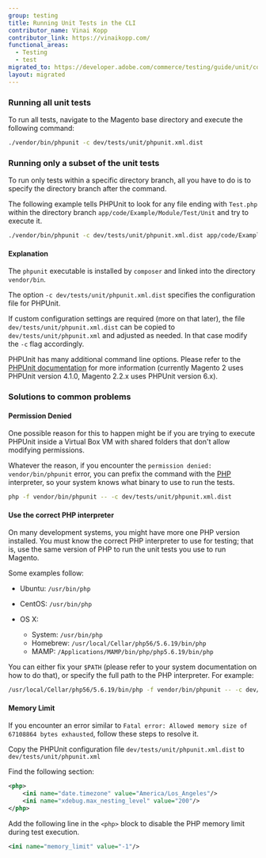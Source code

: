 ```yaml
---
group: testing
title: Running Unit Tests in the CLI
contributor_name: Vinai Kopp
contributor_link: https://vinaikopp.com/
functional_areas:
  - Testing
  - test
migrated_to: https://developer.adobe.com/commerce/testing/guide/unit/command-line/
layout: migrated
---
```


### Running all unit tests

To run all tests, navigate to the Magento base directory and execute the following command:

```bash
./vendor/bin/phpunit -c dev/tests/unit/phpunit.xml.dist
```

### Running only a subset of the unit tests

To run only tests within a specific directory branch, all you have to do is to specify the directory branch after the command.

The following example tells PHPUnit to look for any file ending with `Test.php` within the directory branch `app/code/Example/Module/Test/Unit` and try to execute it.

```bash
./vendor/bin/phpunit -c dev/tests/unit/phpunit.xml.dist app/code/Example/Module/Test/Unit
```

#### Explanation

The `phpunit` executable is installed by `composer` and linked into the directory `vendor/bin`.

The option `-c dev/tests/unit/phpunit.xml.dist` specifies the configuration file for PHPUnit.

If custom configuration settings are required (more on that later), the file `dev/tests/unit/phpunit.xml.dist` can be copied to `dev/tests/unit/phpunit.xml` and adjusted as needed. In that case modify the `-c` flag accordingly.

PHPUnit has many additional command line options. Please refer to the [PHPUnit documentation](https://phpunit.de/manual/4.1/en/textui.html#textui.clioptions) for more information (currently Magento 2 uses PHPUnit version 4.1.0, Magento 2.2.x uses PHPUnit version 6.x).

### Solutions to common problems

#### Permission Denied

One possible reason for this to happen might be if you are trying to execute PHPUnit inside a Virtual Box VM with shared folders that don't allow modifying permissions.

Whatever the reason, if you encounter the `permission denied: vendor/bin/phpunit` error, you can prefix the command with the [PHP](https://glossary.magento.com/php) interpreter, so your system knows what binary to use to run the tests.

```bash
php -f vendor/bin/phpunit -- -c dev/tests/unit/phpunit.xml.dist
```

#### Use the correct PHP interpreter

On many development systems, you might have more one PHP version installed. You must know the correct PHP interpreter to use for testing; that is, use the same version of PHP to run the unit tests you use to run Magento.

Some examples follow:

*  Ubuntu: `/usr/bin/php`
*  CentOS: `/usr/bin/php`
*  OS X:

   *  System: `/usr/bin/php`
   *  Homebrew: `/usr/local/Cellar/php56/5.6.19/bin/php`
   *  MAMP: `/Applications/MAMP/bin/php/php5.6.19/bin/php`

You can either fix your `$PATH` (please refer to your system documentation on how to do that), or specify the full path to the PHP interpreter. For example:

```bash
/usr/local/Cellar/php56/5.6.19/bin/php -f vendor/bin/phpunit -- -c dev/tests/unit/phpunit.xml.dist
```

#### Memory Limit

If you encounter an error similar to `Fatal error: Allowed memory size of 67108864 bytes exhausted`, follow these steps to resolve it.

Copy the PHPUnit configuration file `dev/tests/unit/phpunit.xml.dist` to `dev/tests/unit/phpunit.xml`

Find the following section:

```xml
<php>
    <ini name="date.timezone" value="America/Los_Angeles"/>
    <ini name="xdebug.max_nesting_level" value="200"/>
</php>
```

Add the following line in the `<php>` block to disable the PHP memory limit during test execution.

```xml
<ini name="memory_limit" value="-1"/>
```
